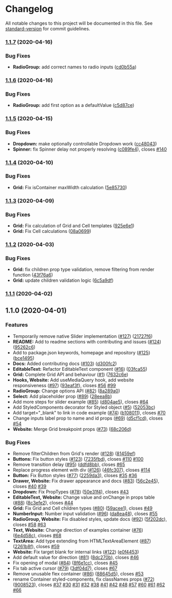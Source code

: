 # Changelog

All notable changes to this project will be documented in this file. See [standard-version](https://github.com/conventional-changelog/standard-version) for commit guidelines.

### [1.1.7](https://github.com/uStudioCompany/ustudio-ui/compare/v1.1.6...v1.1.7) (2020-04-16)


### Bug Fixes

* **RadioGroup:** add correct names to radio inputs ([cd0b55a](https://github.com/uStudioCompany/ustudio-ui/commit/cd0b55a5736e3ae20c3d2bfded208d13a85d11ad))

### [1.1.6](https://github.com/uStudioCompany/ustudio-ui/compare/v1.1.5...v1.1.6) (2020-04-16)


### Bug Fixes

* **RadioGroup:** add first option as a defaultValue ([c5d87ce](https://github.com/uStudioCompany/ustudio-ui/commit/c5d87ce4bb60a621c0a6b360e9ff1a8b539b6104))

### [1.1.5](https://github.com/uStudioCompany/ustudio-ui/compare/v1.1.4...v1.1.5) (2020-04-15)


### Bug Fixes

* **Dropdown:** make optionally controllable Dropdown work ([cc48043](https://github.com/uStudioCompany/ustudio-ui/commit/cc48043b7aa5a05a308f41079bdb9212c757c808))
* **Spinner:** fix Spinner delay not properly resolving ([c089fe4](https://github.com/uStudioCompany/ustudio-ui/commit/c089fe4651b472491f8204bec823d098795e1caf)), closes [#140](https://github.com/uStudioCompany/ustudio-ui/issues/140)

### [1.1.4](https://github.com/uStudioCompany/ustudio-ui/compare/v1.1.3...v1.1.4) (2020-04-10)


### Bug Fixes

* **Grid:** Fix isContainer maxWidth calculation ([5e85730](https://github.com/uStudioCompany/ustudio-ui/commit/5e8573028199ed1127baf35133f11e7aa498a1c8))

### [1.1.3](https://github.com/uStudioCompany/ustudio-ui/compare/v1.1.2...v1.1.3) (2020-04-09)


### Bug Fixes

* **Grid:** Fix calculation of Grid and Cell templates ([925e6e1](https://github.com/uStudioCompany/ustudio-ui/commit/925e6e1b9df75e98e5e3683972f94691e5ec2301))
* **Grid:** Fix Cell calculations ([08a0699](https://github.com/uStudioCompany/ustudio-ui/commit/08a06991a79bd5976ea20df56e2075aba264e7fa))

### [1.1.2](https://github.com/uStudioCompany/ustudio-ui/compare/v1.1.1...v1.1.2) (2020-04-03)


### Bug Fixes

* **Grid:** fix children prop type validation, remove filtering from render function ([43f76a6](https://github.com/uStudioCompany/ustudio-ui/commit/43f76a6dbad90e7818eddad00bfce42770f12942))
* **Grid:** update children validation logic ([6c5a9df](https://github.com/uStudioCompany/ustudio-ui/commit/6c5a9df27b806df746b946b00accf04f4095d6cd))

### [1.1.1](https://github.com/uStudioCompany/ustudio-ui/compare/v1.1.2...v1.1.1) (2020-04-02)

## 1.1.0 (2020-04-01)


### Features

* Temporarily remove native Slider implementation ([#127](https://github.com/uStudioCompany/ustudio-ui/issues/127)) ([21727f6](https://github.com/uStudioCompany/ustudio-ui/commit/21727f6f9c7b3825153dce0b4a6781662d39daa8))
* **README:** Add to readme sections with contributing and issues ([#124](https://github.com/uStudioCompany/ustudio-ui/issues/124)) ([95262c6](https://github.com/uStudioCompany/ustudio-ui/commit/95262c62d9b2a534f474cff120d4a925a07b681b))
* Add to package.json keywords, homepage and repository ([#125](https://github.com/uStudioCompany/ustudio-ui/issues/125)) ([bce1495](https://github.com/uStudioCompany/ustudio-ui/commit/bce149535febdda4eba785928f5be8094e72b0b6))
* **Docs:** Added contributing docs ([#103](https://github.com/uStudioCompany/ustudio-ui/issues/103)) ([d300fc2](https://github.com/uStudioCompany/ustudio-ui/commit/d300fc27b1f394a9f870d46d301c749c7ddfea0f))
* **EditableText:** Refactor EditableText component ([#16](https://github.com/uStudioCompany/ustudio-ui/issues/16)) ([03fca55](https://github.com/uStudioCompany/ustudio-ui/commit/03fca550edad598f5c6d30f2bf4ae9e3145cec49))
* **Grid:** Complete Grid API and behaviour ([#1](https://github.com/uStudioCompany/ustudio-ui/issues/1)) ([7632c6e](https://github.com/uStudioCompany/ustudio-ui/commit/7632c6eaaf48b93d295086e012c0ccff001e3303))
* **Hooks, Website:** Add useMediaQuery hook, add website responsiveness ([#97](https://github.com/uStudioCompany/ustudio-ui/issues/97)) ([93eaf3f](https://github.com/uStudioCompany/ustudio-ui/commit/93eaf3fce9ef90d5cb62c839c8f8e09f0b41c704)), closes [#56](https://github.com/uStudioCompany/ustudio-ui/issues/56) [#99](https://github.com/uStudioCompany/ustudio-ui/issues/99)
* **RadioGroup:** Change options API ([#82](https://github.com/uStudioCompany/ustudio-ui/issues/82)) ([8a289a0](https://github.com/uStudioCompany/ustudio-ui/commit/8a289a0a171789e9a877efd810ca376e2e533159))
* **Select:** Add placeholder prop ([#89](https://github.com/uStudioCompany/ustudio-ui/issues/89)) ([28eea8b](https://github.com/uStudioCompany/ustudio-ui/commit/28eea8bc08a4a51a5147901df7660405ac2ec83e))
* Add more steps for slider example ([#85](https://github.com/uStudioCompany/ustudio-ui/issues/85)) ([d804ae5](https://github.com/uStudioCompany/ustudio-ui/commit/d804ae5ab0a32f6a91328f42d8fa5ecf5eae6c89)), closes [#64](https://github.com/uStudioCompany/ustudio-ui/issues/64)
* Add StyledComponents decorator for Styled object ([#5](https://github.com/uStudioCompany/ustudio-ui/issues/5)) ([52053bc](https://github.com/uStudioCompany/ustudio-ui/commit/52053bc5f69b0a912bfa8829eb2da8ef4ae08876))
* Add target="_blank" to link in code example ([#74](https://github.com/uStudioCompany/ustudio-ui/issues/74)) ([b108011](https://github.com/uStudioCompany/ustudio-ui/commit/b108011dabc165dafbc5039bdaa9208c49a590a5)), closes [#70](https://github.com/uStudioCompany/ustudio-ui/issues/70)
* Change inputs label prop to name and id props ([#69](https://github.com/uStudioCompany/ustudio-ui/issues/69)) ([d5cf1cd](https://github.com/uStudioCompany/ustudio-ui/commit/d5cf1cd1e5e703ee705af0a9b9e9e0b8a8a131b5)), closes [#54](https://github.com/uStudioCompany/ustudio-ui/issues/54)
* **Website:** Merge Grid breakpoint props ([#73](https://github.com/uStudioCompany/ustudio-ui/issues/73)) ([68c206d](https://github.com/uStudioCompany/ustudio-ui/commit/68c206d9380f650166dda6565746f8206c86844e))


### Bug Fixes

* Remove filterChildren from Grid's render ([#128](https://github.com/uStudioCompany/ustudio-ui/issues/128)) ([81459ef](https://github.com/uStudioCompany/ustudio-ui/commit/81459ef8f708e5b49d2ee2638ab27c79ee117ea8))
* **Buttons:** Fix button styles ([#123](https://github.com/uStudioCompany/ustudio-ui/issues/123)) ([7235fbd](https://github.com/uStudioCompany/ustudio-ui/commit/7235fbd70bfd89fff32b99843460b7f50500e0b6)), closes [#110](https://github.com/uStudioCompany/ustudio-ui/issues/110) [#100](https://github.com/uStudioCompany/ustudio-ui/issues/100)
* Remove transition delay ([#95](https://github.com/uStudioCompany/ustudio-ui/issues/95)) ([ddfd8bb](https://github.com/uStudioCompany/ustudio-ui/commit/ddfd8bb482e6e9fed93549ff47ff9e8dd794c3c3)), closes [#65](https://github.com/uStudioCompany/ustudio-ui/issues/65)
* Replace progress element with div ([#126](https://github.com/uStudioCompany/ustudio-ui/issues/126)) ([46fc307](https://github.com/uStudioCompany/ustudio-ui/commit/46fc307402b593fea4e12c83a6cddcc505f76b22)), closes [#114](https://github.com/uStudioCompany/ustudio-ui/issues/114)
* **Button:** Fix Button styles ([#77](https://github.com/uStudioCompany/ustudio-ui/issues/77)) ([2259da3](https://github.com/uStudioCompany/ustudio-ui/commit/2259da35846f47c32c9c3e9472ece155260728b1)), closes [#35](https://github.com/uStudioCompany/ustudio-ui/issues/35) [#36](https://github.com/uStudioCompany/ustudio-ui/issues/36)
* **Drawer, Website:** Fix drawer appearance and docs ([#83](https://github.com/uStudioCompany/ustudio-ui/issues/83)) ([56c2e45](https://github.com/uStudioCompany/ustudio-ui/commit/56c2e451510cb1e77405dc6a164ff00561d4b3d9)), closes [#40](https://github.com/uStudioCompany/ustudio-ui/issues/40) [#39](https://github.com/uStudioCompany/ustudio-ui/issues/39)
* **Dropdown:** Fix PropTypes ([#78](https://github.com/uStudioCompany/ustudio-ui/issues/78)) ([50e31f4](https://github.com/uStudioCompany/ustudio-ui/commit/50e31f4163b6fc540c2227c59741aba206c1c671)), closes [#43](https://github.com/uStudioCompany/ustudio-ui/issues/43)
* **EditableText, Website:** Change value and onChange in props table ([#88](https://github.com/uStudioCompany/ustudio-ui/issues/88)) ([8c3efe2](https://github.com/uStudioCompany/ustudio-ui/commit/8c3efe2554e53f7dbe7cb23a774d01f06189274c)), closes [#44](https://github.com/uStudioCompany/ustudio-ui/issues/44)
* **Grid:** Fix Grid and Cell children types ([#80](https://github.com/uStudioCompany/ustudio-ui/issues/80)) ([59acee1](https://github.com/uStudioCompany/ustudio-ui/commit/59acee15d9ff05bbb7e714dc4006906fa61702a3)), closes [#49](https://github.com/uStudioCompany/ustudio-ui/issues/49)
* **NumberInput:** Number input validation ([#96](https://github.com/uStudioCompany/ustudio-ui/issues/96)) ([da8ea48](https://github.com/uStudioCompany/ustudio-ui/commit/da8ea48d538b4daacc8deb5b4f158c8ef2a2984d)), closes [#55](https://github.com/uStudioCompany/ustudio-ui/issues/55)
* **RadioGroup, Website:** Fix disabled styles, update docs ([#92](https://github.com/uStudioCompany/ustudio-ui/issues/92)) ([5f202dc](https://github.com/uStudioCompany/ustudio-ui/commit/5f202dc168962dc52f9ef2ae26e1ef80d35d0c90)), closes [#58](https://github.com/uStudioCompany/ustudio-ui/issues/58) [#63](https://github.com/uStudioCompany/ustudio-ui/issues/63)
* **Text, Website:** Change direction of examples container ([#76](https://github.com/uStudioCompany/ustudio-ui/issues/76)) ([6e4d58c](https://github.com/uStudioCompany/ustudio-ui/commit/6e4d58c7bba9eb66f8b82f91f313e0bec3e0446c)), closes [#68](https://github.com/uStudioCompany/ustudio-ui/issues/68)
* **TextArea:** Add type extending from HTMLTextAreaElement ([#87](https://github.com/uStudioCompany/ustudio-ui/issues/87)) ([2261b8f](https://github.com/uStudioCompany/ustudio-ui/commit/2261b8f07f41396ae4758c6bcb4d57d2b80e7b58)), closes [#59](https://github.com/uStudioCompany/ustudio-ui/issues/59)
* **Website:** Fix target blank for internal links ([#122](https://github.com/uStudioCompany/ustudio-ui/issues/122)) ([e0f4453](https://github.com/uStudioCompany/ustudio-ui/commit/e0f4453e798fb994fd07c2e2e934505d60ee665b))
* Add default value for direction ([#81](https://github.com/uStudioCompany/ustudio-ui/issues/81)) ([8dc270b](https://github.com/uStudioCompany/ustudio-ui/commit/8dc270b352ba1fac7b35bf3e1d94d72a9ab7b2f5)), closes [#46](https://github.com/uStudioCompany/ustudio-ui/issues/46)
* Fix opening of modal ([#84](https://github.com/uStudioCompany/ustudio-ui/issues/84)) ([8f6e1cc](https://github.com/uStudioCompany/ustudio-ui/commit/8f6e1cc5ac8ab1a0dc658425e862f354b936344f)), closes [#45](https://github.com/uStudioCompany/ustudio-ui/issues/45)
* Fix tab active cursor ([#79](https://github.com/uStudioCompany/ustudio-ui/issues/79)) ([3df04d7](https://github.com/uStudioCompany/ustudio-ui/commit/3df04d719de3d7d272af1577cf90f175777f5790)), closes [#67](https://github.com/uStudioCompany/ustudio-ui/issues/67)
* Remove unusable flex container ([#86](https://github.com/uStudioCompany/ustudio-ui/issues/86)) ([88645d5](https://github.com/uStudioCompany/ustudio-ui/commit/88645d5b99d39ff7ced0f64596a0d07421f17e10)), closes [#53](https://github.com/uStudioCompany/ustudio-ui/issues/53)
* rename Container styled-components, fix classNames props ([#72](https://github.com/uStudioCompany/ustudio-ui/issues/72)) ([9008523](https://github.com/uStudioCompany/ustudio-ui/commit/90085235447dfed9a35f925bcbbb9cffa38957b7)), closes [#37](https://github.com/uStudioCompany/ustudio-ui/issues/37) [#30](https://github.com/uStudioCompany/ustudio-ui/issues/30) [#31](https://github.com/uStudioCompany/ustudio-ui/issues/31) [#32](https://github.com/uStudioCompany/ustudio-ui/issues/32) [#38](https://github.com/uStudioCompany/ustudio-ui/issues/38) [#41](https://github.com/uStudioCompany/ustudio-ui/issues/41) [#42](https://github.com/uStudioCompany/ustudio-ui/issues/42) [#48](https://github.com/uStudioCompany/ustudio-ui/issues/48) [#57](https://github.com/uStudioCompany/ustudio-ui/issues/57) [#60](https://github.com/uStudioCompany/ustudio-ui/issues/60) [#61](https://github.com/uStudioCompany/ustudio-ui/issues/61) [#62](https://github.com/uStudioCompany/ustudio-ui/issues/62) [#66](https://github.com/uStudioCompany/ustudio-ui/issues/66)
